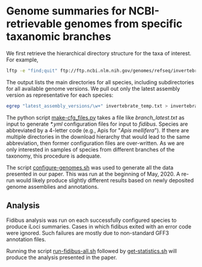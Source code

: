 # Genome summaries for NCBI-retrievable genomes from specific taxanomic branches

We first retrieve the hierarchical directory structure for the taxa of interest.
For example,

```bash
lftp -e "find;quit" ftp://ftp.ncbi.nlm.nih.gov/genomes/refseq/invertebrate/ > invertebrate_temp.txt
```

The output lists the main directories for all species, including subdirectories for all available genome versions.
We pull out only the latest assembly version as representative for each species:

```bash
egrep "latest_assembly_versions/\w+" invertebrate_temp.txt > invertebrate_latest.txt
```

The python script [make-cfg_files.py](https://github.com/BrendelGroup/iLoci_Lai2020/blob/master/work/taxa/make-cfg_files.py) takes a file like _branch\_latest.txt_ as input to generate _*.yml_ configuration files for input to _fidibus_.
Species are abbreviated by a 4-letter code (e.g., Apis for "_Apis mellifera_").
If there are multiple directories in the download hierarchy that would lead to the same abbreviation, then former configuration files are over-written.
As we are only interested in samples of species from different branches of the taxonomy, this procedure is adequate.

The script [configure-genomes.sh](https://github.com/BrendelGroup/iLoci_Lai2020/blob/master/work/taxa/configure-genomes.sh) was used to generate all the data presented in our paper.
This was run at the beginning of May, 2020.
A re-run would likely produce slightly different results based on newly deposited genome assemblies and annotations.

## Analysis
Fidibus analysis was run on each successfully configured species to produce iLoci summaries.
Cases in which fidibus exited with an error code were ignored.
Such failures are mostly due to non-standard GFF3 annotation files.

Running the script [run-fidibus-all.sh](https://github.com/BrendelGroup/iLoci_Lai2020/blob/master/work/taxa/run-fidibus-all.sh) followed by [get-statistics.sh](https://github.com/BrendelGroup/iLoci_Lai2020/blob/master/work/taxa/get-statistics.sh) will produce the analysis presented in the paper.

